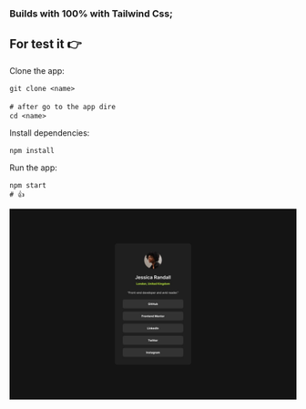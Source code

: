 ### Builds with 100% with Tailwind Css;

## For test it :point_right:

Clone the app:

```shell
git clone <name>

# after go to the app dire
cd <name>
```

Install dependencies:

```shell
npm install
```

Run the app:

```shell
npm start
# 👍
```

![screenshot](./docs/screenshot.jpg)